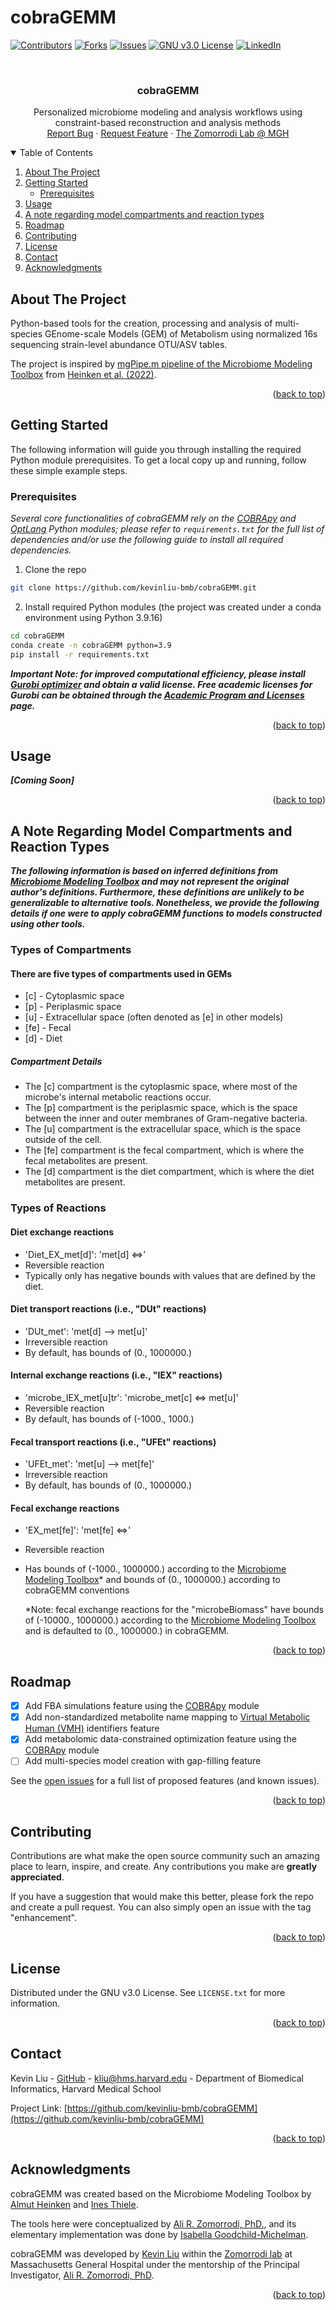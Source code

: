 # cobraGEMM

<!-- TOP OF README.MD -->
<a name="readme-top"></a>

<!-- PROJECT SHIELDS -->
[![Contributors][contributors-shield]][contributors-url]
[![Forks][forks-shield]][forks-url]
[![Issues][issues-shield]][issues-url]
[![GNU v3.0 License][license-shield]][license-url]
[![LinkedIn][linkedin-shield]][linkedin-url]

<!-- PROJECT LOGO -->
<br />
<div align="center">
  <h3 align="center">cobraGEMM</h3>

  <p align="center">
    Personalized microbiome modeling and analysis workflows using constraint-based reconstruction and analysis methods
    <br />
    <a href="https://github.com/kevinliu-bmb/cobraGEMM/issues">Report Bug</a>
    ·
    <a href="https://github.com/kevinliu-bmb/cobraGEMM/issues">Request Feature</a>
    ·
    <a href="https://zomorrodi.mgh.harvard.edu">The Zomorrodi Lab @ MGH</a>
  </p>
</div>

<!-- TABLE OF CONTENTS -->
<details open>
  <summary>Table of Contents</summary>
  <ol>
    <li>
      <a href="#about-the-project">About The Project</a>
    </li>
    <li>
      <a href="#getting-started">Getting Started</a>
      <ul>
        <li><a href="#prerequisites">Prerequisites</a></li>
      </ul>
    </li>
    <li><a href="#usage">Usage</a></li>
    <li><a href="#a-note-regarding-model-compartments-and-reaction-types">A note regarding model compartments and reaction types</a></li>
    <li><a href="#roadmap">Roadmap</a></li>
    <li><a href="#contributing">Contributing</a></li>
    <li><a href="#license">License</a></li>
    <li><a href="#contact">Contact</a></li>
    <li><a href="#acknowledgments">Acknowledgments</a></li>
  </ol>
</details>

<!-- ABOUT THE PROJECT -->
## About The Project

Python-based tools for the creation, processing and analysis of multi-species GEnome-scale Models (GEM) of Metabolism using normalized 16s sequencing strain-level abundance OTU/ASV tables.

The project is inspired by [mgPipe.m pipeline of the Microbiome Modeling Toolbox](https://opencobra.github.io/cobratoolbox/latest/modules/analysis/multiSpecies/microbiomeModelingToolbox/index.html) from [Heinken et al. (2022)](https://academic.oup.com/bioinformatics/article/38/8/2367/6528309).

<p align="right">(<a href="#readme-top">back to top</a>)</p>

<!-- GETTING STARTED -->
## Getting Started

The following information will guide you through installing the required Python module prerequisites.
To get a local copy up and running, follow these simple example steps.

### Prerequisites

_Several core functionalities of cobraGEMM rely on the [COBRApy](https://github.com/opencobra/cobrapy) and [OptLang](https://github.com/opencobra/optlang) Python modules; please refer to ```requirements.txt``` for the full list of dependencies and/or use the following guide to install all required dependencies._

1. Clone the repo

  ```sh
  git clone https://github.com/kevinliu-bmb/cobraGEMM.git
  ```

2. Install required Python modules (the project was created under a conda environment using Python 3.9.16)

  ```sh
  cd cobraGEMM
  conda create -n cobraGEMM python=3.9
  pip install -r requirements.txt
  ```

***Important Note: for improved computational efficiency, please install [Gurobi optimizer](https://www.gurobi.com) and obtain a valid license. Free academic licenses for Gurobi can be obtained through the [Academic Program and Licenses](https://www.gurobi.com/academia/academic-program-and-licenses/) page.***

<p align="right">(<a href="#readme-top">back to top</a>)</p>

<!-- USAGE EXAMPLES -->
## Usage

***[Coming Soon]***

<!-- To run a single instance of the FBA simulation workflows using COBRApy, import the ```cobraGEMM_workflows.py``` script using a Python console (tested on Python 3.9.16) under the cloned GitHub repository folder, as shown in the two examples below.

   ```python
   > from cobraGEMM_opt_workflows import optimize_model, optimize_model_mbx
   > # run naive FBA simulations on a model already loaded into memory.
   > optimize_model(model_input="example_data/models/microbiota_model_diet_Case_1_18_month.json", output_path="example_outputs")
   > # model input can also be a path to a .mat or .json file.
   > optimize_model(model_input=model, output_path="example_outputs")
   > # run metabolomics data-constrained FBA simulations.
   > optimize_model_mbx(model_input=model, mbx_path="example_data/metabolomics_data.csv", output_path="example_outputs")
   ```

To launch multiple instances of both FBA simulation workflows simultaneously for more than one model in parallel, configure the relevant paths in the ```run_workflows_parallel.py``` script, save the script, and run it in the command line, as shown in the example below. *This option is not recommended for models with large numbers of reactions and/or metabolites, as the 'optimize_model' workflow tends to be more computationally intensive than the 'optimize_model_mbx' workflow and may result in a longer overall runtime.*

   ```sh
   python run_workflows_parallel.py
   ```

To launch multiple instances of a single FBA simulation workflow simultaneously for more than one model in parallel, configure the relevant paths and workflow type in the ```run_single_workflows_parallel.py``` script, save the script, and run it in the command line, as shown in the example below. *This option is not recommended for runs that contain a large number of input models, as the script will attempt to load all models into memory simultaneously, which may result in memory errors.*

   ```sh
   python run_single_workflows_parallel.py
   ```

Other convenient tools, such as ```set_default_bounds()``` for resetting the model reactions bounds and ```convert_model_format()``` to convert any COBRApy-supported model format to JSON format, can be called within a Python console after importing ```cobra_utils.py```.

   ```python
   > from cobraGEMM_utils import set_default_bounds, convert_model_format
   > # set the model bounds to cobraGEMM default conventions.
   > set_default_bounds(model=model, source="cobraGEMM")
   > # convert a COBRApy supported model format to JSON format.
   > convert_model_format(model_path=model, output_path="example_data/models")
   ```

An additional feature available in cobraGEMM is the ability to match metabolite names from GC-MS (or alternative instrument) quantified and annotated output metabolite names, which can include common names or any other non-standard biochemical nomenclature, to VMH metabolite identifiers through the ```cobra_utils.py``` script and the included exhaustive list of VMH metabolites and their respective alternative identifiers in ```all_vmh_metabolites.tsv```. The usage of the VMH metabolite identifier database enables several metabolite matching strategies, such as through InChIString, InChIKey, CID, and isomeric SMILES (only used as a last resort due to the possibility of stereoisomers), found under the ```~/data_dependencies/``` directory. As a fallback strategy, a manually curated mapping file is also provided as ```manually_matched_keys.txt```, which enables the usage of the mapping function in the absence of internet access in addition to providing a more comprehensive mapping of GC-MS names to VMH identifiers. The ```match_names_to_vmh``` function can be called within a Python console after importing ```cobra_utils.py```, as shown in the example below.

   ```python
   > from cobraGEMM_utils import match_names_to_vmh
   > match_names_to_vmh(mbx_filepath="example_data/metabolomics_data.csv", output_filepath="example_outputs", reuturn_matched_keys = False)
   ``` -->

<p align="right">(<a href="#readme-top">back to top</a>)</p>

<!-- A NOTE REGARDING MODEL COMPARTMENTS AND REACTIONS -->
## A Note Regarding Model Compartments and Reaction Types

***The following information is based on inferred definitions from [Microbiome Modeling Toolbox](https://opencobra.github.io/cobratoolbox/latest/modules/analysis/multiSpecies/microbiomeModelingToolbox/index.html) and may not represent the original author's definitions. Furthermore, these definitions are unlikely to be generalizable to alternative tools. Nonetheless, we provide the following details if one were to apply cobraGEMM functions to models constructed using other tools.***

### Types of Compartments

#### There are five types of compartments used in GEMs

- [c] - Cytoplasmic space
- [p] - Periplasmic space
- [u] - Extracellular space (often denoted as [e] in other models)
- [fe] - Fecal
- [d] - Diet

##### Compartment Details

- The [c] compartment is the cytoplasmic space, where most of the microbe's internal metabolic reactions occur.
- The [p] compartment is the periplasmic space, which is the space between the inner and outer membranes of Gram-negative bacteria.
- The [u] compartment is the extracellular space, which is the space outside of the cell.
- The [fe] compartment is the fecal compartment, which is where the fecal metabolites are present.
- The [d] compartment is the diet compartment, which is where the diet metabolites are present.

### Types of Reactions

#### Diet exchange reactions

- 'Diet_EX_met[d]': 'met[d] <=>’
- Reversible reaction
- Typically only has negative bounds with values that are defined by the diet.

#### Diet transport reactions (i.e., "DUt" reactions)

- 'DUt_met': 'met[d] --> met[u]'
- Irreversible reaction
- By default, has bounds of (0., 1000000.)

#### Internal exchange reactions (i.e., "IEX" reactions)

- 'microbe_IEX_met[u]tr': 'microbe_met[c] <=> met[u]'
- Reversible reaction
- By default, has bounds of (-1000., 1000.)

#### Fecal transport reactions (i.e., "UFEt" reactions)

- 'UFEt_met': 'met[u] --> met[fe]'
- Irreversible reaction
- By default, has bounds of (0., 1000000.)

#### Fecal exchange reactions

- 'EX_met[fe]': 'met[fe] <=>'
- Reversible reaction
- Has bounds of (-1000., 1000000.) according to the [Microbiome Modeling Toolbox](https://opencobra.github.io/cobratoolbox/latest/modules/analysis/multiSpecies/microbiomeModelingToolbox/index.html)* and bounds of (0., 1000000.) according to cobraGEMM conventions

  *Note: fecal exchange reactions for the "microbeBiomass" have bounds of (-10000., 1000000.) according to the [Microbiome Modeling Toolbox](https://opencobra.github.io/cobratoolbox/latest/modules/analysis/multiSpecies/microbiomeModelingToolbox/index.html) and is defaulted to (0., 1000000.) in cobraGEMM.

<p align="right">(<a href="#readme-top">back to top</a>)</p>

<!-- ROADMAP -->
## Roadmap

- [x] Add FBA simulations feature using the [COBRApy](https://github.com/opencobra/cobrapy) module
- [x] Add non-standardized metabolite name mapping to [Virtual Metabolic Human (VMH)](https://www.vmh.life/) identifiers feature
- [x] Add metabolomic data-constrained optimization feature using the [COBRApy](https://github.com/opencobra/cobrapy) module
- [ ] Add multi-species model creation with gap-filling feature

See the [open issues](https://github.com/kevinliu-bmb/cobraGEMM/issues) for a full list of proposed features (and known issues).

<p align="right">(<a href="#readme-top">back to top</a>)</p>

<!-- CONTRIBUTING -->
## Contributing

Contributions are what make the open source community such an amazing place to learn, inspire, and create. Any contributions you make are **greatly appreciated**.

If you have a suggestion that would make this better, please fork the repo and create a pull request. You can also simply open an issue with the tag "enhancement".

<p align="right">(<a href="#readme-top">back to top</a>)</p>

<!-- LICENSE -->
## License

Distributed under the GNU v3.0 License. See `LICENSE.txt` for more information.

<p align="right">(<a href="#readme-top">back to top</a>)</p>

<!-- CONTACT -->
## Contact

Kevin Liu - [GitHub](https://github.com/kevinliu-bmb) - <kliu@hms.harvard.edu> - Department of Biomedical Informatics, Harvard Medical School

Project Link: [https://github.com/kevinliu-bmb/cobraGEMM](https://github.com/kevinliu-bmb/cobraGEMM)

<p align="right">(<a href="#readme-top">back to top</a>)</p>

<!-- ACKNOWLEDGMENTS -->
## Acknowledgments

cobraGEMM was created based on the Microbiome Modeling Toolbox by [Almut Heinken](https://scholar.google.com/citations?user=4Lu-c34AAAAJ&hl=en&oi=ao) and [Ines Thiele](https://orcid.org/0000-0002-8071-7110).

The tools here were conceptualized by [Ali R. Zomorrodi, PhD.](https://orcid.org/0000-0002-9134-8082), and its elementary implementation was done by [Isabella Goodchild-Michelman](https://www.linkedin.com/in/isabella-goodchild-michelman-921bab196).

cobraGEMM was developed by [Kevin Liu](https://dbmi.hms.harvard.edu/people/kevin-liu) within the [Zomorrodi lab](https://zomorrodi.mgh.harvard.edu/) at Massachusetts General Hospital under the mentorship of the Principal Investigator, [Ali R. Zomorrodi, PhD](https://orcid.org/0000-0002-9134-8082).

<p align="right">(<a href="#readme-top">back to top</a>)</p>

<!-- MARKDOWN LINKS & IMAGES -->
[contributors-shield]: https://img.shields.io/github/contributors/kevinliu-bmb/cobraGEMM.svg?style=for-the-badge
[contributors-url]: https://github.com/kevinliu-bmb/cobraGEMM/graphs/contributors
[forks-shield]: https://img.shields.io/github/forks/kevinliu-bmb/cobraGEMM.svg?style=for-the-badge
[forks-url]: https://github.com/kevinliu-bmb/cobraGEMM/network/members
[issues-shield]: https://img.shields.io/github/issues/kevinliu-bmb/cobraGEMM.svg?style=for-the-badge
[issues-url]: https://github.com/kevinliu-bmb/cobraGEMM/issues
[license-shield]: https://img.shields.io/github/license/kevinliu-bmb/cobraGEMM.svg?style=for-the-badge
[license-url]: https://github.com/kevinliu-bmb/cobraGEMM/blob/main/LICENSE
[linkedin-shield]: https://img.shields.io/badge/-LinkedIn-black.svg?style=for-the-badge&logo=linkedin&colorB=555
[linkedin-url]: https://linkedin.com/in/kevin-liu-
